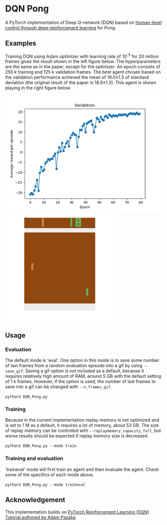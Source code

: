# DQN Pong
A PyTorch implementation of Deep Q-network (DQN) based on [Human-level control through deep reinforcement learning](https://storage.googleapis.com/deepmind-media/dqn/DQNNaturePaper.pdf) for Pong.

## Examples
Training DQN using Adam optimizer with learning rate of 10<sup>-5</sup> for 20 million frames gives the result shown in the left figure below. The hyperparameters are the same as in the paper, except for the optimizer. An epoch consists of 250 k training and 125 k validation frames. The best agent chosen based on the validation performance achieved the mean of 19.0±1.5 of standard deviation (the original result of the paper is 18.9±1.3). This agent is shown playing in the right figure below.

<img src="visualizations/adam_1e-5_20M_valid.png" width="500"/> <img src="visualizations/last_1k_frames_of_random_episode_in_eval.gif" width="350"/> 

## Usage

### Evaluation
The default mode is 'eval'. One option in this mode is to save some number of last frames from a random evaluation episode into a gif by using ```--save_gif```. Saving a gif option is not included as a default, because it requires relatively high amount of RAM, around 5 GB with the default setting of 1 k frames. However, if the option is used, the number of last frames to save into a gif can be changed with ```--n_frames_gif```.

```python3 DQN_Pong.py```

### Training
Because in the current implementation replay memory is not optimized and is set to 1 M as a default, it requires a lot of memory, about 53 GB. The size of replay memory can be controlled with ```--replaymemory_capacity_full```, but worse results should be expected if replay memory size is decreased.

```python3 DQN_Pong.py --mode train```

### Training and evaluation
'traineval' mode will first train an agent and then evaluate the agent. Check some of the specifics of each mode above.

```python3 DQN_Pong.py --mode traineval```

## Acknowledgement
This implementation builds on [PyTorch Reinforcement Learning (DQN) Tutorial authored by Adam Paszke](https://pytorch.org/tutorials/intermediate/reinforcement_q_learning.html).
